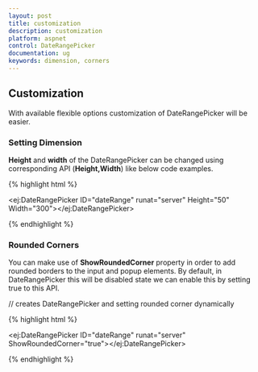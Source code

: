 ```yaml
---
layout: post
title: customization
description: customization
platform: aspnet
control: DateRangePicker
documentation: ug
keywords: dimension, corners
---
```


## Customization

With available flexible options customization of DateRangePicker will be easier.

### Setting Dimension

**Height** and **width** of the DateRangePicker can be changed using corresponding API (**Height,Width**) like below code examples.

{% highlight html %}

  <ej:DateRangePicker ID="dateRange" runat="server" Height="50" Width="300"></ej:DateRangePicker>
        
{% endhighlight %}

        
### Rounded Corners

You can make use of **ShowRoundedCorner** property in order to add rounded borders to the input and popup elements. By default, in DateRangePicker this will be disabled state we can enable this by setting true to this API.

// creates DateRangePicker and setting rounded corner dynamically


{% highlight html %}

<ej:DateRangePicker ID="dateRange" runat="server" ShowRoundedCorner="true"></ej:DateRangePicker>

{% endhighlight %}



